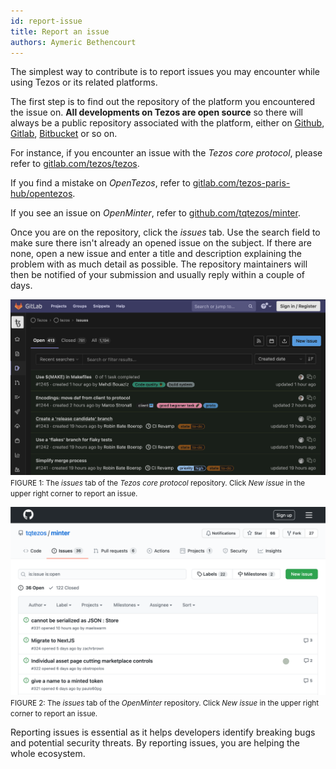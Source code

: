 ```yaml
---
id: report-issue
title: Report an issue
authors: Aymeric Bethencourt
---
```


The simplest way to contribute is to report issues you may encounter while using Tezos or its related platforms. 

The first step is to find out the repository of the platform you encountered the issue on. **All developments on Tezos are open source** so there will always be a public repository associated with the platform, either on [Github](https://github.com), [Gitlab](https://gitlab.com), [Bitbucket](https://bitbucket.com) or so on.

For instance, if you encounter an issue with the _Tezos core protocol_, please refer to [gitlab.com/tezos/tezos](https://gitlab.com/tezos/tezos).

If you find a mistake on _OpenTezos_, refer to [gitlab.com/tezos-paris-hub/opentezos](https://gitlab.com/tezos-paris-hub/opentezos).

If you see an issue on _OpenMinter_, refer to [github.com/tqtezos/minter](https://github.com/tqtezos/minter).

Once you are on the repository, click the _issues_ tab. Use the search field to make sure there isn't already an opened issue on the subject. If there are none, open a new issue and enter a title and description explaining the problem with as much detail as possible. The repository maintainers will then be notified of your submission and usually reply within a couple of days.

<p align="center">

![](gitlab-tezos.png)
<small className="figure">FIGURE 1: The <em>issues</em> tab of the <em>Tezos core protocol</em> repository. Click <em>New issue</em> in the upper right corner to report an issue.</small>

</p>

<p align="center">

![](github-minter.png)
<small className="figure">FIGURE 2: The <em>issues</em> tab of the <em>OpenMinter</em> repository. Click <em>New issue</em> in the upper right corner to report an issue.</small>

</p>

Reporting issues is essential as it helps developers identify breaking bugs and potential security threats. By reporting issues, you are helping the whole ecosystem.